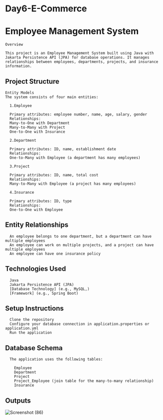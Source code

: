 # Day6-E-Commerce

# Employee Management System
    Overview
    
    This project is an Employee Management System built using Java with Jakarta Persistence API (JPA) for database operations. It manages relationships between employees, departments, projects, and insurance information.
    
## Project Structure
    
    Entity Models
    The system consists of four main entities:
    
      1.Employee
      
      Primary attributes: employee number, name, age, salary, gender
      Relationships:
      Many-to-One with Department
      Many-to-Many with Project
      One-to-One with Insurance
      
      2.Department
      
      Primary attributes: ID, name, establishment date
      Relationships:
      One-to-Many with Employee (a department has many employees)
      
      3.Project
      
      Primary attributes: ID, name, total cost
      Relationships:
      Many-to-Many with Employee (a project has many employees)
      
      4.Insurance
      
      Primary attributes: ID, type
      Relationships:
      One-to-One with Employee
    
## Entity Relationships
      An employee belongs to one department, but a department can have multiple employees
      An employee can work on multiple projects, and a project can have multiple employees
      An employee can have one insurance policy
    
## Technologies Used
      Java
      Jakarta Persistence API (JPA)
      [Database Technology] (e.g., MySQL,)
      [Framework] (e.g., Spring Boot)
    
## Setup Instructions
      Clone the repository
      Configure your database connection in application.properties or application.yml
      Run the application
    
## Database Schema
      The application uses the following tables:
      
        Employee
        Department
        Project
        Project_Employee (join table for the many-to-many relationship)
        Insurance

## Outputs

![Screenshot (86)](https://github.com/user-attachments/assets/27f8355f-fdf9-4119-b307-90805400aa72)

